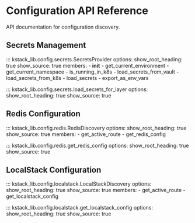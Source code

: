 # Configuration API Reference

API documentation for configuration discovery.

## Secrets Management

::: kstack_lib.config.secrets.SecretsProvider
options:
show_root_heading: true
show_source: true
members: - **init** - get_current_environment - get_current_namespace - is_running_in_k8s - load_secrets_from_vault - load_secrets_from_k8s - load_secrets - export_as_env_vars

::: kstack_lib.config.secrets.load_secrets_for_layer
options:
show_root_heading: true
show_source: true

## Redis Configuration

::: kstack_lib.config.redis.RedisDiscovery
options:
show_root_heading: true
show_source: true
members: - get_active_route - get_redis_config

::: kstack_lib.config.redis.get_redis_config
options:
show_root_heading: true
show_source: true

## LocalStack Configuration

::: kstack_lib.config.localstack.LocalStackDiscovery
options:
show_root_heading: true
show_source: true
members: - get_active_route - get_localstack_config

::: kstack_lib.config.localstack.get_localstack_config
options:
show_root_heading: true
show_source: true
